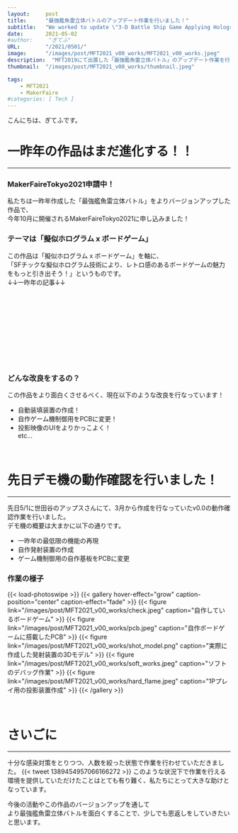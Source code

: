 ```yaml
---
layout:     post
title:      "最強艦魚雷立体バトルのアップデート作業を行いました！"
subtitle:   "We worked to update \"3-D Battle Ship Game Applying Holographic Technology\"."
date:       2021-05-02
#author:     "ぎてふ"
URL:        "/2021/0501/"
image:      "/images/post/MFT2021_v00_works/MFT2021_v00_works.jpeg"
description:  "MFT2019にて出展した「最強艦魚雷立体バトル」のアップデート作業を行いました！"
thumbnail:  "/images/post/MFT2021_v00_works/thumbnail.jpeg"

tags:
    - MFT2021
    - MakerFaire
#categories: [ Tech ]
---
```

こんにちは、ぎてふです。

# 一昨年の作品はまだ進化する！！
*****
### MakerFaireTokyo2021申請中！
私たちは一昨年作成した「最強艦魚雷立体バトル」をよりバージョンアップした作品で、<br>
今年10月に開催されるMakerFaireTokyo2021に申し込みました！<br>
### テーマは「擬似ホログラム x ボードゲーム」
この作品は「擬似ホログラム x ボードゲーム」を軸に、<br>
「SFチックな擬似ホログラム技術により、レトロ感のあるボードゲームの魅力をもっと引き出そう！」というものです。<br>
↓↓一昨年の記事↓↓
<!-- 以下の埋め込みはこのサイトから作成「https://iframely.com/embed」 -->
<div class="iframely-embed"><div class="iframely-responsive" style="height: 140px; padding-bottom: 0;"><a href="https://tofunology.github.io/site/post/mft2019_finish/" data-iframely-url="//cdn.iframe.ly/8gYHudz?iframe=card-small"></a></div></div><script async src="//cdn.iframe.ly/embed.js" charset="utf-8"></script>
<br>

### どんな改良をするの？
この作品をより面白くさせるべく、現在以下のような改良を行なっています！

- 自動装填装置の作成！
- 自作ゲーム機制御用をPCBに変更！
- 投影映像のUIをよりかっこよく！<br>etc...

<br>

# 先日デモ機の動作確認を行いました！
*****
先日5/1に世田谷のアップスさんにて、3月から作成を行なっていたv0.0の動作確認作業を行いました。<br>
デモ機の概要は大まかに以下の通りです。

- 一昨年の最低限の機能の再現
- 自作発射装置の作成
- ゲーム機制御用の自作基板をPCBに変更
### 作業の様子
{{< load-photoswipe >}}
{{< gallery hover-effect="grow" caption-position="center" caption-effect="fade" >}}
{{< figure link="/images/post/MFT2021_v00_works/check.jpeg" caption="自作しているボードゲーム" >}}
{{< figure link="/images/post/MFT2021_v00_works/pcb.jpeg"  caption="自作ボードゲームに搭載したPCB" >}}
{{< figure link="/images/post/MFT2021_v00_works/shot_model.png" caption="実際に作成した発射装置の3Dモデル" >}}
{{< figure link="/images/post/MFT2021_v00_works/soft_works.jpeg" caption="ソフトのデバッグ作業" >}}
{{< figure link="/images/post/MFT2021_v00_works/hard_flame.jpeg" caption="1Pプレイ用の投影装置作成" >}}
{{< /gallery >}}

<br>

# さいごに
*****
十分な感染対策をとりつつ、人数を絞った状態で作業を行わせていただきました。
{{< tweet 1389454957066166272 >}}
このような状況下で作業を行える環境を提供していただけたことはとても有り難く、私たちにとって大きな助けとなっています。<br>

今後の活動やこの作品のバージョンアップを通して<br>
より最強艦魚雷立体バトルを面白くすることで、少しでも恩返しをしていきたいと思います。